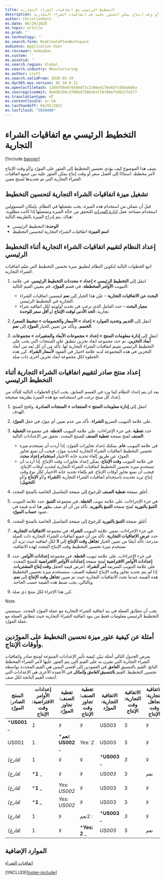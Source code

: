 ```yaml
---
title: التخطيط الرئيسي مع اتفاقيات الشراء التجارية
description: يصف هذا الموضوع كيف يؤدي تحسين التخطيط إلى العثور على المورّد و/أو وقت الإنتاج لأمر مخطط، استنادًا إلى أفضل سعر أو وقت إنتاج يمكن العثور عليه في اتفاقيات الشراء التجارية.
author: ChristianRytt
ms.date: 06/29/2020
ms.topic: article
ms.prod: ''
ms.technology: ''
ms.search.form: ReqCreatePlanWorkspace
audience: Application User
ms.reviewer: kamaybac
ms.custom: ''
ms.assetid: ''
ms.search.region: Global
ms.search.industry: Manufacturing
ms.author: crytt
ms.search.validFrom: 2020-05-29
ms.dyn365.ops.version: AX 10.0.12
ms.openlocfilehash: 138bf58e07d4d6df3c2106e4176e02fcdb0a6dba
ms.sourcegitcommit: 0e8db169c3f90bd750826af76709ef5d621fd377
ms.translationtype: HT
ms.contentlocale: ar-SA
ms.lasthandoff: 04/01/2021
ms.locfileid: "5820408"
---
```

# <a name="master-planning-with-purchase-trade-agreements"></a>التخطيط الرئيسي مع اتفاقيات الشراء التجارية

[!include [banner](../../includes/banner.md)]

يصف هذا الموضوع كيف يؤدي تحسين التخطيط إلى العثور على المورّد و/أو وقت الإنتاج لأمر مخطط، استنادًا إلى أفضل سعر أو وقت إنتاج يمكن العثور عليه بين جميع اتفاقيات الشراء التجارية التي تم تحديدها لمنتج معين.

## <a name="turn-on-the-purchase-trade-agreements-for-planning-optimization-feature"></a>تشغيل ميزة اتفاقيات الشراء التجارية لتحسين التخطيط

قبل أن تتمكن من استخدام هذه الميزة، يجب تشغيلها في النظام. بإمكان المسؤولين استخدام مساحة عمل [إدارة الميزات](../../../fin-ops-core/fin-ops/get-started/feature-management/feature-management-overview.md) للتحقق من حالة الميزة وتشغيلها إذا كانت مطلوبة. هناك، يتم إدراج الميزة بالطريقة التالية:

- **الوحدة:** *التخطيط الرئيسي*
- **اسم الميزة:** *اتفاقيات الشراء التجارية لتحسين التخطيط*

## <a name="prepare-your-system-to-evaluate-purchase-trade-agreements-during-master-planning"></a>إعداد النظام لتقييم اتفاقيات الشراء التجارية أثناء التخطيط الرئيسي

اتبع الخطوات التالية لتكوين النظام لتطبيق ميزة تحسين التخطيط التي تقيّم اتفاقيات الشراء التجارية‬.

1. انتقل إلى **التخطيط الرئيسي \> إعداد \> محددات التخطيط الرئيسي**. في علامة التبويب **الأوامر المخططة**، في قسم **المورّد**، قم بتعيين القيم التالية:

    - **البحث عن الاتفاقيات التجارية** – عيّن هذا الخيار إلى **نعم** لتضمين اتفاقيات الشراء التجارية في التخطيط الرئيسي.
    - **معيار البحث** – حدد العامل الذي ترغب في تحديد أولويته لكل اتفاقيه شراء تجارية: **الحد الأدنى لوقت الإنتاج** أو **أقل سعر للوحدة**.

1. انتقل إلى **التدبير وتحديد الموارد \> إعداد \> الأسعار والخصومات \> تنشيط السعر/الخصم**، وتأكد من تعيين الخيار **المورّد** إلى **نعم**.
1. انتقل إلى **إدارة معلومات المنتج‬ \> إعداد \> مجموعات الأبعاد والمتغيرات \> مجموعات أبعاد التخزين**، ثم حدد مجموعه ابعاد تخزين تنطبق على المنتجات التي يجب على التخطيط الرئيسي تقييم اتفاقيات الشراء التجارية لها. تأكد من أن كل بُعد من أبعاد التخزين في هذه المجموعة لديه علامة اختيار في العمود **لأسعار الشراء‬**. كرر هذه الخطوة لكل مجموعة أبعاد تخزين أخرى ذات صلة.

## <a name="prepare-a-released-product-to-evaluate-purchase-trade-agreements-during-master-planning"></a>إعداد منتج صادر لتقييم اتفاقيات الشراء التجارية أثناء التخطيط الرئيسي

بعد ان يتم إعداد النظام كما ورد في القسم السابق، يجب اتباع الخطوات التالية للتأكد من إعداد كل منتج ترغب في استخدامه مع هذه الميزة بطريقة صحيحة.

1. انتقل إلى **إدارة معلومات المنتج \> المنتجات \> المنتجات الصادرة**، وافتح المنتج الهدف.
1. على علامة التبويب السريع **الشراء**، تأكد من عدم تعيين أي مورّد في حقل **المورّد**.
1. في جزء الإجراءات، على علامة التبويب **الخطة**، في مجموعة **التغطية‏‎**، حدد **تغطية الصنف** لفتح صفحة **تغطية الصنف** للمنتج المحدد. تحقق من الإعدادات التالية:

    - في علامة التبويب **عام**، يمكنك إعداد تجاوزات المورّد. إذا أردت أن تستخدم ميزة تحسين التخطيط اتفاقيات الشراء التجارية لتحديد مورّد، فيجب أن تمنع تجاوز المورّد عن طريق إلغاء تحديد خانة الاختيار **استخدام إعداد محدد**.
    - في علامة التبويب **وقت الإنتاج**، يمكن إعداد تجاوزات وقت الإنتاج. إذا أردت أن تستخدم ميزة تحسين التخطيط اتفاقيات الشراء التجارية لتحديد أوقات الإنتاج، فيجب أن تمنع تجاوز أوقات الإنتاج. قم بإلغاء تحديد خانة الاختيار لكل نوع وقت إنتاج تريد تحديده باستخدام اتفاقيات الشراء التجارية (**الشراء** و/أو **الإنتاج** و/أو **التحويل**).

1. أغلق صفحة **تغطية الصنف** للرجوع إلى صفحة التفاصيل الخاصة بالمنتج المحدد.
1. في جزء الإجراءات، على علامة تبويب **الخطة**، في مجموعة **التنبؤ**، حدد علامة التبويب **التنبؤ بالتوريد** لفتح صفحة **التنبؤ بالتوريد**. تأكد من أن أي صف يظهر هنا لديه قيمة في عمود **حساب المورّد**.
1. أغلق صفحة **التنبؤ بالتوريد** للرجوع إلى صفحة التفاصيل الخاصة بالمنتج المحدد.
1. في جزء الإجراءات، ضمن علامة التبويب **الشراء**، في مجموعة **‏‫الاتفاقيات التجارية**، حدد **عرض الاتفاقيات التجارية**. تأكد من أن جميع اتفاقيات الشراء التجارية ذات الصلة مدرجة. تأكد أيضًا من تعيين الخيار **تجاهل وقت الإنتاج** إلى **لا** لكل اتفاقية حيث تريد أن تستخدم ميزة تحسين التخطيط وقت الإنتاج المحدد لهذه الاتفاقية.
1. في جزء الإجراءات، على علامة تبويب **الخطة**، في مجموعة **إعدادات الأوامر‬‬‏‫‏‎**، حدد **إعدادات الأوامر الافتراضية** لفتح صفحة **إعدادات الأوامر الافتراضية** للمنتج المحدد. على علامة التبويب السريعة **أمر الشراء**، اعرض قيمة الحقل **وقت إنتاج المشتريات**. إذا لم يتم تحديد تجاوز وقت الإنتاج لتغطية الصنف، ستستخدم ميزة تحسين التخطيط هذه القيمة عندما تحدد الاتفاقيات التجارية حيث تم تعيين **تجاهل وقت الإنتاج** إلى **نعم**. وبالتالي، يجب ضبط هذه القيمة حسب الحاجة.
1. كرر هذا الإجراء لكل منتج ذي صلة.

> [!NOTE]
> يجب أن تتطابق العملة في بند اتفاقية الشراء التجارية مع عملة المورّد المحدد. سيتضمن التخطيط الرئيسي معلومات فقط من بنود اتفاقية الشراء التجارية حيث تتطابق العملة مع عملة المورّد.

## <a name="examples-of-how-planning-optimization-finds-vendor-and-lead-times"></a>أمثلة عن كيفية عثور ميزة تحسين التخطيط على المورّدين وأوقات الإنتاج.

يعرض الجدول التالي أمثلة تبيّن كيفية تأثير الإعدادات المتنوعة لمنتج صادر واتفاقيات الشراء التجارية التي تقترن به على القيم التي يتم العثور عليها لأمر الشراء المخطط الناتج. القيم بالتنسيق **الغامق** في العمودين إلى أقصى اليمين هي القيم المحددة بواسطة تحسين التخطيط. القيم **_بالتنسيق الغامق والمائل_** في الأعمدة الأخرى هي الإعدادات التي أنتجت القيم الناتجة لكل صف.

| المنتج الصادر: المورّد | إعدادات الأوامر الافتراضية: وقت الإنتاج | تغطية الصنف: تجاوز المورّد | تغطية الصنف: تجاوز وقت الإنتاج | الاتفاقية التجارية: المورّد | الاتفاقية التجارية: وقت الإنتاج | الاتفاقية التجارية: تجاهل وقت الإنتاج | المورّد الناتج | وقت الإنتاج الناتج |
| --- | --- | --- | --- | --- | --- | --- | --- | --- |
| ***US001** _ | _*_1_*_ | لا | لا | US003 | 3 | لا | _ *US001** | **1** |
| US001 | 1 | ***نعم: US002** _ | _*_Yes: 2_*_ | US003 | 3 | لا | _ *US002** | **2** |
| *(فارغ)* | 1 | لا | لا | ***US003** _ | _*_3_*_ | لا | _ *US003** | **3** |
| *(فارغ)* | ***1** _ | لا | لا | _*_US003_*_ | 3 | نعم | _ *US003** | **1** |
| *(فارغ)* | ***1** _ | _*_Yes: US002_*_ | لا | US003 | 3 | لا | _ *US002** | **1** |
| *(فارغ)* | ***1** _ | _*_Yes: US002_*_ | لا | US003 | 3 | لا | _ *US002** | **1** |
| *(فارغ)* | 1 | لا | نعم‏‎‏: 2 | ***US003** _ | _*_3_*_ | لا | _ *US003** | **3** |
| *(فارغ)* | 1 | لا | ***Yes: 2** _ | _*_US003_*_ | 3 | نعم | _ *US003** | **2** |

## <a name="additional-resources"></a>الموارد الإضافية

[اتفاقيات الشراء](../../procurement/purchase-agreements.md)


[!INCLUDE[footer-include](../../../includes/footer-banner.md)]